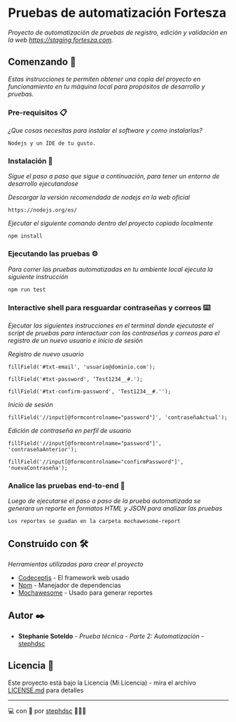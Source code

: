 # Pruebas de automatización Fortesza

_Proyecto de automatización de pruebas de registro, edición y validación en la web https://staging.fortesza.com._

## Comenzando 🚀

_Estas instrucciones te permiten obtener una copia del proyecto en funcionamiento en tu máquina local para propósitos de desarrollo y pruebas._

### Pre-requisitos 📋

_¿Que cosas necesitas para instalar el software y como instalarlas?_

```
Nodejs y un IDE de tu gusto.
```

### Instalación 🔧

_Sigue el paso a paso que sigue a continuación, para tener un entorno de desarrollo ejecutandose_

_Descargar la versión recomendada de nodejs en la web oficial_

```
https://nodejs.org/es/
```

_Ejecutar el siguiente comando dentro del proyecto copiado localmente_

```
npm install
```

### Ejecutando las pruebas ⚙️

_Para correr las pruebas automatizadas en tu ambiente local ejecuta la siguiente instrucción_

```
npm run test
```

### Interactive shell para resguardar contraseñas y correos ⌨️

_Ejecutar las siguientes instrucciones en el terminal donde ejecutaste el script de pruebas para interactuar con las contraseñas y correos para el registro de un nuevo usuario e inicio de sesión_

_Registro de nuevo usuario_

```
fillField('#txt-email', 'usuario@dominio.com');
```
```
fillField('#txt-password', ‘Test1234__#.');
```
```
fillField('#txt-confirm-password', 'Test1234__#.'');
```

_Inicio de sesión_

```
fillField('//input[@formcontrolname="password"]', 'contraseñaActual');
```

_Edición de contraseña en perfil de usuario_


```
fillField('//input[@formcontrolname="password"]', 'contraseñaAnterior');
```

```
fillField('//input[@formcontrolname="confirmPassword"]', 'nuevaContraseña');
```

### Analice las pruebas end-to-end 🔩

_Luego de ejecutarse el paso a paso de la prueba automatizada se generara un reporte en formatos HTML y JSON para analizar las pruebas_

```
Los reportes se guadan en la carpeta mochawesome-report
```

## Construido con 🛠️

_Herramientas utilizadas para crear el proyecto_

* [Codeceptjs](https://codecept.io/puppeteer/) - El framework web usado
* [Npm](https://docs.npmjs.com/) - Manejador de dependencias
* [Mochawesome](https://www.npmjs.com/package/mochawesome/) - Usado para generar reportes

## Autor ✒️

* **Stephanie Soteldo** - *Prueba técnica - Parte 2: Automatización* - [stephdsc](https://github.com/stephdsc)

## Licencia 📄

Este proyecto está bajo la Licencia (Mi Licencia) - mira el archivo [LICENSE.md](LICENSE.md) para detalles

---
💻 con 💝 por [stephdsc](https://github.com/stephdsc) 👩🏻‍💻
